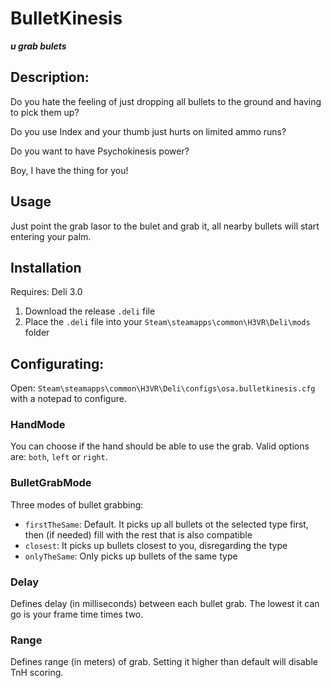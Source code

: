 # BulletKinesis
***u grab bulets***

## Description:
Do you hate the feeling of just dropping all bullets to the ground and having to pick them up?

Do you use Index and your thumb just hurts on limited ammo runs?

Do you want to have Psychokinesis power?

Boy, I have the thing for you!

## Usage

Just point the grab lasor to the bulet and grab it, all nearby bullets will start entering your palm.

## Installation
Requires: Deli 3.0
1. Download the release `.deli` file
2. Place the `.deli` file into your `Steam\steamapps\common\H3VR\Deli\mods` folder

## Configurating:
Open: `Steam\steamapps\common\H3VR\Deli\configs\osa.bulletkinesis.cfg` with a notepad to configure. 

### HandMode
You can choose if the hand should be able to use the grab.
Valid options are: `both`, `left` or `right`.
### BulletGrabMode
Three modes of bullet grabbing:
- `firstTheSame`: Default. It picks up all bullets ot the selected type first, then (if needed) fill with the rest that is also compatible
- `closest`: It picks up bullets closest to you, disregarding the type
- `onlyTheSame`: Only picks up bullets of the same type

### Delay
Defines delay (in milliseconds) between each bullet grab.
The lowest it can go is your frame time times two.

### Range
Defines range (in meters) of grab. Setting it higher than default will disable TnH scoring.
